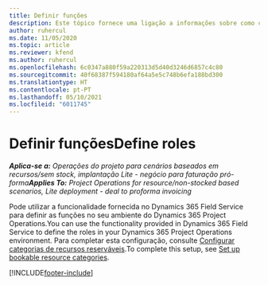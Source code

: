 ```yaml
---
title: Definir funções
description: Este tópico fornece uma ligação a informações sobre como configurar categorias de recursos reserváveis.
author: ruhercul
ms.date: 11/05/2020
ms.topic: article
ms.reviewer: kfend
ms.author: ruhercul
ms.openlocfilehash: 6c0347a880f59a220313d5d40d3246d6857c4c80
ms.sourcegitcommit: 40f68387f594180af64a5e5c748b6efa188bd300
ms.translationtype: HT
ms.contentlocale: pt-PT
ms.lasthandoff: 05/10/2021
ms.locfileid: "6011745"
---
```

# <a name="define-roles"></a><span data-ttu-id="741ba-103">Definir funções</span><span class="sxs-lookup"><span data-stu-id="741ba-103">Define roles</span></span>

<span data-ttu-id="741ba-104">_**Aplica-se a:** Operações do projeto para cenários baseados em recursos/sem stock, implantação Lite - negócio para faturação pró-forma_</span><span class="sxs-lookup"><span data-stu-id="741ba-104">_**Applies To:** Project Operations for resource/non-stocked based scenarios, Lite deployment - deal to proforma invoicing_</span></span>

<span data-ttu-id="741ba-105">Pode utilizar a funcionalidade fornecida no Dynamics 365 Field Service para definir as funções no seu ambiente do Dynamics 365 Project Operations.</span><span class="sxs-lookup"><span data-stu-id="741ba-105">You can use the functionality provided in Dynamics 365 Field Service to define the roles in your Dynamics 365 Project Operations environment.</span></span> <span data-ttu-id="741ba-106">Para completar esta configuração, consulte [Configurar categorias de recursos reserváveis](/dynamics365/field-service/set-up-bookable-resource-categories).</span><span class="sxs-lookup"><span data-stu-id="741ba-106">To complete this setup, see [Set up bookable resource categories](/dynamics365/field-service/set-up-bookable-resource-categories).</span></span>


[!INCLUDE[footer-include](../includes/footer-banner.md)]